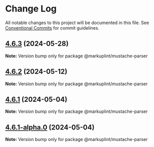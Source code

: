 # Change Log

All notable changes to this project will be documented in this file.
See [Conventional Commits](https://conventionalcommits.org) for commit guidelines.

## [4.6.3](https://github.com/markuplint/markuplint/compare/@markuplint/mustache-parser@4.6.2...@markuplint/mustache-parser@4.6.3) (2024-05-28)

**Note:** Version bump only for package @markuplint/mustache-parser

## [4.6.2](https://github.com/markuplint/markuplint/compare/@markuplint/mustache-parser@4.6.1...@markuplint/mustache-parser@4.6.2) (2024-05-12)

**Note:** Version bump only for package @markuplint/mustache-parser

## [4.6.1](https://github.com/markuplint/markuplint/compare/@markuplint/mustache-parser@4.6.1-alpha.0...@markuplint/mustache-parser@4.6.1) (2024-05-04)

**Note:** Version bump only for package @markuplint/mustache-parser

## [4.6.1-alpha.0](https://github.com/markuplint/markuplint/compare/@markuplint/mustache-parser@4.6.0...@markuplint/mustache-parser@4.6.1-alpha.0) (2024-05-04)

**Note:** Version bump only for package @markuplint/mustache-parser
